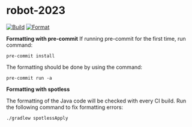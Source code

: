 # robot-2023

[![Build](https://github.com/goldenhornfrc/2023-offseason-rewrite/actions/workflows/build.yml/badge.svg)](https://github.com/goldenhornfrc/2023-offseason-rewrite/actions/workflows/build.yml)
[![Format](https://github.com/goldenhornfrc/2023-offseason-rewrite/actions/workflows/format.yml/badge.svg)](https://github.com/goldenhornfrc/2023-offseason-rewrite/actions/workflows/format.yml)

**Formatting with pre-commit**
If running pre-commit for the first time, run command:

    pre-commit install

The formatting should be done by using the command:

    pre-commit run -a


**Formatting with spotless**

The formatting of the Java code will be checked with every CI build. Run the following command to fix formatting errors:

    ./gradlew spotlessApply
